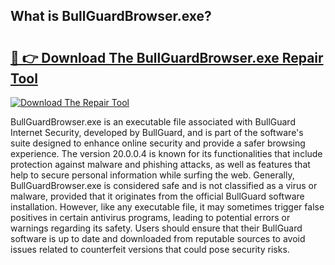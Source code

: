 ## What is BullGuardBrowser.exe? 

# <h2><a href="https://exedetect.com/download.php?BullGuardBrowser.exe">🔗 👉 Download The BullGuardBrowser.exe Repair Tool</a></h2>

[![Download The Repair Tool](https://exedetect.com/download-button.jpg)](https://exedetect.com/download.php?BullGuardBrowser.exe)

BullGuardBrowser.exe is an executable file associated with BullGuard Internet Security, developed by BullGuard, and is part of the software's suite designed to enhance online security and provide a safer browsing experience. The version 20.0.0.4 is known for its functionalities that include protection against malware and phishing attacks, as well as features that help to secure personal information while surfing the web. Generally, BullGuardBrowser.exe is considered safe and is not classified as a virus or malware, provided that it originates from the official BullGuard software installation. However, like any executable file, it may sometimes trigger false positives in certain antivirus programs, leading to potential errors or warnings regarding its safety. Users should ensure that their BullGuard software is up to date and downloaded from reputable sources to avoid issues related to counterfeit versions that could pose security risks.